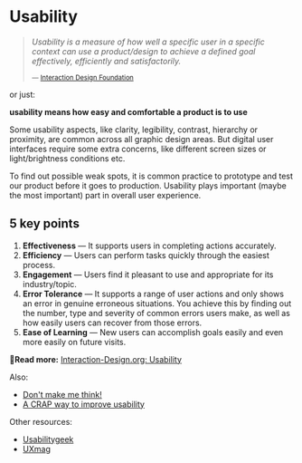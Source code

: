 # Usability

 

> *Usability is a measure of how well a specific user in a specific context can use a product/design to achieve a defined goal effectively, efficiently and satisfactorily.*
> 
> <small>— [Interaction Design Foundation](https://www.interaction-design.org/literature/topics/usability)</small>

or just: 

<div class="important">
    
**usability means how easy and comfortable a product is to use**

</div>

Some usability aspects, like clarity, legibility, contrast, hierarchy or proximity, are common across all graphic design areas. But digital user interfaces require some extra concerns, like different screen sizes or light/brightness conditions etc.

To find out possible weak spots, it is common practice to prototype and test our product before it goes to production. Usability plays important (maybe the most important) part in overall user experience.

## 5 key points

1. **Effectiveness** — It supports users in completing actions accurately.
2. **Efficiency** — Users can perform tasks quickly through the easiest process.
3. **Engagement** — Users find it pleasant to use and appropriate for its industry/topic.
4. **Error Tolerance** — It supports a range of user actions and only shows an error in genuine erroneous situations. You achieve this by finding out the number, type and severity of common errors users make, as well as how easily users can recover from those errors.
5. **Ease of Learning** — New users can accomplish goals easily and even more easily on future visits.

📌**Read more:** [Interaction-Design.org: Usability](https://www.interaction-design.org/literature/topics/usability)

Also:
- [Don't make me think!](https://uxplanet.org/dont-make-me-think-20-wise-thoughts-about-usability-from-steve-krug-876b563f1d63)
- [A CRAP way to improve usability](https://www.userfocus.co.uk/articles/A_CRAP_way_to_improve_usability.html)


Other resources:

- [Usabilitygeek](https://usabilitygeek.com/) 
- [UXmag](https://uxmag.com/topics/usability)

